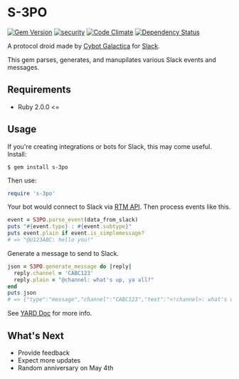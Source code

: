 # S-3PO

[![Gem Version](https://badge.fury.io/rb/s-3po.svg)](http://badge.fury.io/rb/s-3po) [![security](https://hakiri.io/github/kenjij/s-3po/master.svg)](https://hakiri.io/github/kenjij/s-3po/master) [![Code Climate](https://codeclimate.com/github/kenjij/s-3po/badges/gpa.svg)](https://codeclimate.com/github/kenjij/s-3po) [![Dependency Status](https://gemnasium.com/kenjij/s-3po.svg)](https://gemnasium.com/kenjij/s-3po)

A protocol droid made by [Cybot Galactica](http://starwars.wikia.com/wiki/Cybot_Galactica) for [Slack](https://slack.com).

This gem parses, generates, and manupilates various Slack events and messages.

## Requirements

- Ruby 2.0.0 <=

## Usage

If you're creating integrations or bots for Slack, this may come useful. Install:

```
$ gem install s-3po
```

Then use:

```ruby
require 's-3po'
```

Your bot would connect to Slack via [RTM API](https://api.slack.com/rtm). Then process events like this.

```ruby
event = S3PO.parse_event(data_from_slack)
puts "#{event.type} : #{event.subtype}"
puts event.plain if event.is_simplemessage?
# => "@U123ABC: hello you!"
```

Generate a message to send to Slack.

```ruby
json = S3PO.generate_message do |reply|
  reply.channel = 'CABC123'
  reply.plain = "@channel: what's up, ya all?"
end
puts json
# => {"type":"message","channel":"CABC123","text":"<!channel>: what's up, ya all?","id":0}
```

See [YARD Doc](http://www.rubydoc.info/github/kenjij/s-3po) for more info.

## What's Next

- Provide feedback
- Expect more updates
- Random anniversary on May 4th
